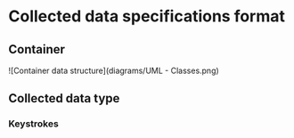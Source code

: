 # Collected data specifications format

## Container

![Container data structure](diagrams/UML - Classes.png)

## Collected data type

### Keystrokes
